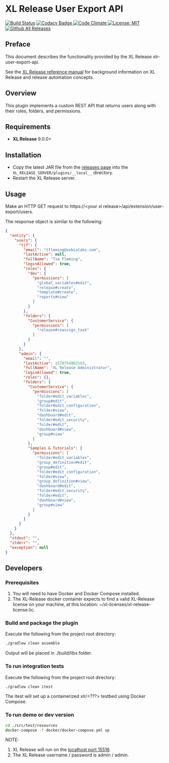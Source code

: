 # XL Release User Export API

[![Build Status][xlr-user-export-api-travis-image]][xlr-user-export-api-travis-url]
[![Codacy Badge][xlr-user-export-api-codacy-image] ][xlr-user-export-api-codacy-url]
[![Code Climate][xlr-user-export-api-code-climate-image] ][xlr-user-export-api-code-climate-url]
[![License: MIT][xlr-user-export-api-license-image]][xlr-user-export-api-license-url]
[![Github All Releases][xlr-user-export-api-downloads-image]]()

## Preface

This document describes the functionality provided by the XL Release xlr-user-export-api.

See the [XL Release reference manual](https://docs.xebialabs.com/xl-release) for background information on XL Release and release automation concepts.  

## Overview

This plugin implements a custom REST API that returns users along with their roles, folders, and permissions.

## Requirements
*  **XL Release**   9.0.0+

## Installation

* Copy the latest JAR file from the [releases page](https://github.com/xebialabs-community/xlr-user-export-api/releases) into the `XL_RELEASE_SERVER/plugins/__local__` directory.
* Restart the XL Release server.

## Usage

Make an HTTP GET request to https://\<your xl release\>/api/extension/user-export/users.

The response object is similar to the following:

```json
{
  "entity": {
    "users": {
      "tjf": {
        "email": "tfleming@xebialabs.com",
        "lastActive": null,
        "fullName": "Tim Fleming",
        "loginAllowed": true,
        "roles": {
          "dev": {
            "permissions": [
              "global_variables#edit",
              "release#create",
              "template#create",
              "reports#view"
            ]
          }
        },
        "folders": {
          "CustomerService": {
            "permissions": [
              "release#reassign_task"
            ]
          }
        }
      },
      "admin": {
        "email": "",
        "lastActive": 1570754902193,
        "fullName": "XL Release Administrator",
        "loginAllowed": true,
        "roles": {},
        "folders": {
          "CustomerService": {
            "permissions": [
              "folder#edit_variables",
              "group#edit",
              "folder#edit_configuration",
              "folder#view",
              "dashboard#edit",
              "folder#edit_security",
              "folder#edit",
              "dashboard#view",
              "group#view"
            ]
          },
          "Samples & Tutorials": {
            "permissions": [
              "folder#edit_variables",
              "group_definition#edit",
              "group#edit",
              "folder#edit_configuration",
              "folder#view",
              "group_definition#view",
              "dashboard#edit",
              "folder#edit_security",
              "folder#edit",
              "dashboard#view",
              "group#view"
            ]
          }
        }
      }
    }
  },
  "stdout": "",
  "stderr": "",
  "exception": null
}
```

## Developers

### Prerequisites

1. You will need to have Docker and Docker Compose installed.
2. The XL-Release docker container expects to find a valid XL-Release license on your machine, at this location: ~/xl-licenses/xl-release-license.lic.

### Build and package the plugin

Execute the following from the project root directory:

```bash
./gradlew clean assemble
```

Output will be placed in ./build/libs folder.

### To run integration tests

Execute the following from the project root directory:

```bash
./gradlew clean itest
```

The itest will set up a containerized xlr/\<???\> testbed using Docker Compose.

### To run demo or dev version

```bash
cd ./src/test/resources
docker-compose -f docker/docker-compose.yml up
```

NOTE:

1. XL Release will run on the [localhost port 15516](http://localhost:15516/).
2. The XL Release username / password is admin / admin.

[xlr-user-export-api-travis-image]: https://travis-ci.org/xebialabs-community/xlr-user-export-api.svg?branch=master
[xlr-user-export-api-travis-url]: https://travis-ci.org/xebialabs-community/xlr-user-export-api

[xlr-user-export-api-codacy-image]: https://api.codacy.com/project/badge/Grade/88dec34743b84dac8f9aaaa665a99207
[xlr-user-export-api-codacy-url]: https://www.codacy.com/app/ladamato/xlr-user-export-api

[xlr-user-export-api-code-climate-image]: https://codeclimate.com/github/xebialabs-community/xlr-user-export-api/badges/gpa.svg
[xlr-user-export-api-code-climate-url]: https://codeclimate.com/github/xebialabs-community/xlr-user-export-api

[xlr-user-export-api-license-image]: https://img.shields.io/badge/License-MIT-yellow.svg
[xlr-user-export-api-license-url]: https://opensource.org/licenses/MIT
[xlr-user-export-api-downloads-image]: https://img.shields.io/github/downloads/xebialabs-community/xlr-user-export-api/total.svg
